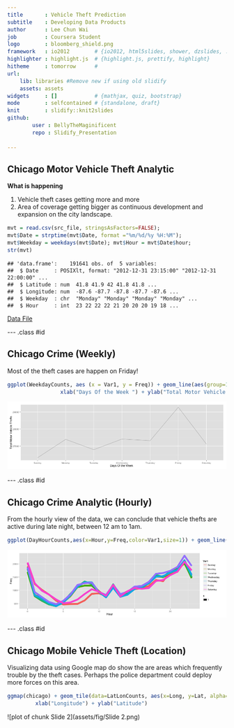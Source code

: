 ```yaml
---
title       : Vehicle Theft Prediction
subtitle    : Developing Data Products
author      : Lee Chun Wai
job         : Coursera Student
logo        : bloomberg_shield.png
framework   : io2012        # {io2012, html5slides, shower, dzslides, ...}
highlighter : highlight.js  # {highlight.js, prettify, highlight}
hitheme     : tomorrow      # 
url:
    lib: libraries #Remove new if using old slidify
    assets: assets
widgets     : []            # {mathjax, quiz, bootstrap}
mode        : selfcontained # {standalone, draft}
knit        : slidify::knit2slides
github:
        user : BellyTheMaginificent
        repo : Slidify_Presentation

---
```


## Chicago Motor Vehicle Theft Analytic

**What is happening**   
1. Vehicle theft cases getting more and more   
2. Area of coverage getting bigger as continuous development and expansion on the city landscape.  



```r
mvt = read.csv(src_file, stringsAsFactors=FALSE);
mvt$Date = strptime(mvt$Date, format ="%m/%d/%y %H:%M");
mvt$Weekday = weekdays(mvt$Date); mvt$Hour = mvt$Date$hour;
str(mvt)
```

```
## 'data.frame':	191641 obs. of  5 variables:
##  $ Date     : POSIXlt, format: "2012-12-31 23:15:00" "2012-12-31 22:00:00" ...
##  $ Latitude : num  41.8 41.9 42 41.8 41.8 ...
##  $ Longitude: num  -87.6 -87.7 -87.8 -87.7 -87.6 ...
##  $ Weekday  : chr  "Monday" "Monday" "Monday" "Monday" ...
##  $ Hour     : int  23 22 22 22 21 20 20 20 19 18 ...
```
[Data File](https://github.com/BellyTheMagnificent/Slidify_Presentation/blob/master/Slidify_Presentation/data/mvt.csv) 

---  .class #id 

## Chicago Crime (Weekly)
Most of the theft cases are happen on Friday!



```r
ggplot(WeekdayCounts, aes (x = Var1, y = Freq)) + geom_line(aes(group=1), alpha=0.3) + 
                 xlab("Days Of the Week ") + ylab("Total Motor Vehicle Thefts")
```

![plot of chunk Weekly_Plot](assets/fig/Weekly_Plot.png) 

---  .class #id 
   
## Chicago Crime Analytic (Hourly)
From the hourly view of the data, we can conclude that vehicle thefts are active during late night, between 12 am to 1am.



```r
ggplot(DayHourCounts,aes(x=Hour,y=Freq,color=Var1,size=1)) + geom_line(aes(group=Var1))
```

![plot of chunk Hourly_Plot](assets/fig/Hourly_Plot.png) 

---  .class #id 
   
## Chicago Mobile Vehicle Theft (Location)
Visualizing data using Google map do show the are areas which frequently trouble by the theft cases. Perhaps the police department could deploy more forces on this area.


```r
ggmap(chicago) + geom_tile(data=LatLonCounts, aes(x=Long, y=Lat, alpha=Freq), fill="red") + 
         xlab("Longitude") + ylab("Latitude")
```

![plot of chunk Slide 2](assets/fig/Slide 2.png) 
